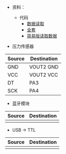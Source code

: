 * 资料：
  - 代码
    - [数据读取](http://bbs.elecfans.com/forum.php?mod=viewthread&tid=464140&extra=)
    - [全套](http://www.51hei.com/bbs/dpj-83865-1.html)
    - [简易版读取数据](http://www.openedv.com/posts/list/39123.htm)

*  压力传感器

| Source | Destination |
| ------ | ----------- |
| GND    | VOUT2 GND  |
| VCC    | VOUT2 VCC  |
| DT     | PA3         |
| SCK    | PA4         |

  - 蓝牙模块


| Source | Destination |
| ------ | ----------- |
|        |             |

  - USB -> TTL


| Source | Destination |
| ------ | ----------- |
|        |             |
